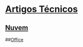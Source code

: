 # [Artigos Técnicos](index.md)

## [Nuvem](Nuvem/TOC.md)

##[Office](office/TOC.md)

<!--

## [Windows](Windows/TOC.md)
## [Web](web.md)
## [Visual Studio & ALM](visualstudio.md)
## [Mobile](mobile.md)
## [Office](office.md)
## [Servidores & Soluções](servidores.md)
## [Technologia .NET](technologianet.md)
## [Segurança](seguranca.md)
## [Games](games.md)
-->
